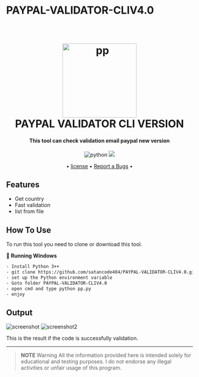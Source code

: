 # PAYPAL-VALIDATOR-CLIV4.0


<h1 align="center">
  <br>
  <a href="http://www.darkxcode.site"><img src="https://raw.githubusercontent.com/satancode404/PAYPAL-VALIDATOR-CLIV4.0/master/img/pp.jpg" alt="pp" width="200"></a>
  <br>
  PAYPAL VALIDATOR CLI VERSION
  <br>
</h1>

<h4 align="center">This tool can check validation email paypal new version</h4>

<p align="center">
  <img src="https://img.shields.io/badge/Language-Python-purple.svg?logo=python&logoColor=white"
         alt="python">
  <img src="https://img.shields.io/badge/DARKXCODE-Team-black.svg?logoColor=white">
</p>

<p align="center">
 • <a href="https://darkxcode.site/">license</a> •
  <a href="https://instagram.com/darkxcode_">Report a Bugs</a> •
</p>

## Features

* Get country
* Fast validation
* list from file

## How To Use

To run this tool you need to clone or download this tool.

**🚀 Running Windows**

```bash
- Install Python 3++
- git clone https://github.com/satancode404/PAYPAL-VALIDATOR-CLIV4.0.git
- set up the Python environment variable
- Goto folder PAYPAL-VALIDATOR-CLIV4.0
- open cmd and type python pp.py
- enjoy
``` 

## Output

![screenshot](https://raw.githubusercontent.com/satancode404/PAYPAL-VALIDATOR-CLIV4.0/master/img/ress.png)
![screenshot2](https://raw.githubusercontent.com/satancode404/PAYPAL-VALIDATOR-CLIV4.0/master/img/ress2.png)

This is the result if the code is successfully validation.

---


> **NOTE**
> Warning All the information provided here is intended solely for educational and testing purposes. I do not endorse any illegal activities or unfair usage of this program.









